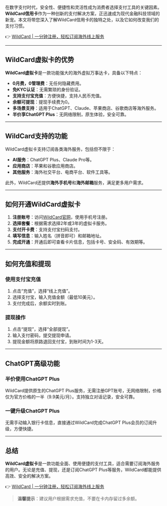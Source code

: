 在数字支付时代，安全性、便捷性和灵活性成为消费者选择支付工具的关键因素。**WildCard信用卡**作为一种创新的支付解决方案，正迅速成为现代金融科技领域的新宠。本文将带您深入了解WildCard信用卡的独特之处，以及它如何改变我们的支付习惯。

👉 [WildCard | 一分钟注册，轻松订阅海外线上服务](https://bit.ly/bewildcard)

---

## WildCard虚拟卡的优势

**WildCard虚拟卡**是一款功能强大的海外虚拟万事达卡，具备以下特点：

- **0月费，0管理费**：无任何隐藏费用。
- **免KYC认证**：无需繁琐的身份验证。
- **支持支付宝充值**：方便快捷，支持人民币充值。
- **余额可提现**：提现手续费为0。
- **多场景支持**：适用于ChatGPT、Claude、苹果商店、谷歌商店等海外服务。
- **半价享ChatGPT Plus**：无网络限制，原生体验，安全可靠。

---

## WildCard支持的功能

WildCard虚拟卡支持订阅各类海外服务，包括但不限于：

- **AI服务**：ChatGPT Plus、Claude Pro等。
- **应用商店**：苹果和谷歌应用商店。
- **其他服务**：海外社交平台、电商平台、软件工具等。

此外，WildCard还提供**海外手机号**和**海外邮箱**服务，满足更多用户需求。

---

## 如何开通WildCard虚拟卡

1. **注册账号**：访问[WildCard官网](https://bit.ly/bewildcard)，使用手机号注册。
2. **选择套餐**：根据需求选择2年或3年的虚拟卡服务。
3. **支付开卡费**：支持支付宝扫码支付。
4. **填写信息**：输入姓名（拼音即可）和邮箱地址。
5. **完成开通**：开通后即可查看卡片信息，包括卡号、安全码、有效期等。

---

## 如何充值和提现

### 使用支付宝充值
1. 点击“充值”，选择“线上充值”。
2. 选择支付宝，输入充值金额（最低10美元）。
3. 支付完成后，余额实时到账。

### 提现操作
1. 点击“提现”，选择“全部提现”。
2. 输入支付密码，提交提现申请。
3. 提现金额将原路退回支付宝，到账时间为1-3天。

---

## ChatGPT高级功能

### 半价使用ChatGPT Plus
WildCard提供原生的ChatGPT Plus服务，无需注册GPT账号，无网络限制，价格仅为官方价格的一半（9.9美元/月）。支持独立对话记录，安全可靠。

### 一键升级ChatGPT Plus
无需手动输入银行卡信息，直接通过WildCard完成ChatGPT Plus会员的订阅升级，方便快捷。

---

## 总结

**WildCard虚拟卡**是一款功能全面、使用便捷的支付工具，适合需要订阅海外服务的用户。无论是充值、提现，还是订阅ChatGPT Plus等服务，WildCard都能提供高效、安全的解决方案。

👉 [WildCard | 一分钟注册，轻松订阅海外线上服务](https://bit.ly/bewildcard)

> **温馨提示**：建议用户根据需求充值，不要在卡内存留过多余额。